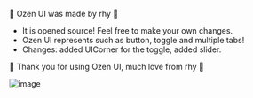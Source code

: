 🖤 Ozen UI was made by rhy 🖤

 - It is opened source! Feel free to make your own changes.
 - Ozen UI represents such as button, toggle and multiple tabs!
 - Changes: added UICorner for the toggle, added slider.

🖤 Thank you for using Ozen UI, much love from rhy 🖤









![image](https://github.com/user-attachments/assets/7d752c33-b222-4dae-a335-c312e7c6c1d2)
